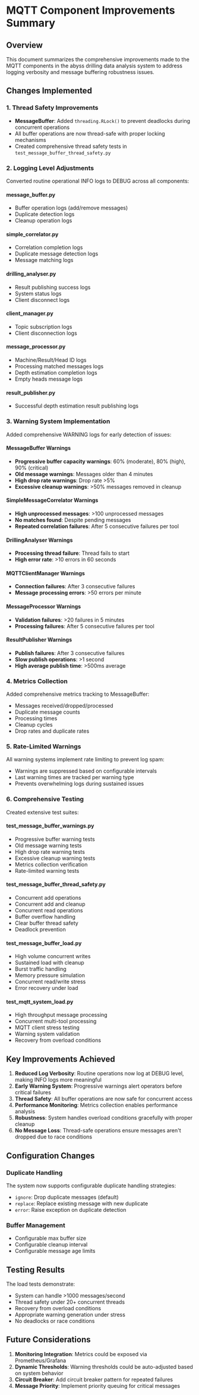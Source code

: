 # MQTT Component Improvements Summary

## Overview
This document summarizes the comprehensive improvements made to the MQTT components in the abyss drilling data analysis system to address logging verbosity and message buffering robustness issues.

## Changes Implemented

### 1. Thread Safety Improvements
- **MessageBuffer**: Added `threading.RLock()` to prevent deadlocks during concurrent operations
- All buffer operations are now thread-safe with proper locking mechanisms
- Created comprehensive thread safety tests in `test_message_buffer_thread_safety.py`

### 2. Logging Level Adjustments
Converted routine operational INFO logs to DEBUG across all components:

#### message_buffer.py
- Buffer operation logs (add/remove messages)
- Duplicate detection logs
- Cleanup operation logs

#### simple_correlator.py
- Correlation completion logs
- Duplicate message detection logs
- Message matching logs

#### drilling_analyser.py
- Result publishing success logs
- System status logs
- Client disconnect logs

#### client_manager.py
- Topic subscription logs
- Client disconnection logs

#### message_processor.py
- Machine/Result/Head ID logs
- Processing matched messages logs
- Depth estimation completion logs
- Empty heads message logs

#### result_publisher.py
- Successful depth estimation result publishing logs

### 3. Warning System Implementation
Added comprehensive WARNING logs for early detection of issues:

#### MessageBuffer Warnings
- **Progressive buffer capacity warnings**: 60% (moderate), 80% (high), 90% (critical)
- **Old message warnings**: Messages older than 4 minutes
- **High drop rate warnings**: Drop rate >5%
- **Excessive cleanup warnings**: >50% messages removed in cleanup

#### SimpleMessageCorrelator Warnings
- **High unprocessed messages**: >100 unprocessed messages
- **No matches found**: Despite pending messages
- **Repeated correlation failures**: After 5 consecutive failures per tool

#### DrillingAnalyser Warnings
- **Processing thread failure**: Thread fails to start
- **High error rate**: >10 errors in 60 seconds

#### MQTTClientManager Warnings
- **Connection failures**: After 3 consecutive failures
- **Message processing errors**: >50 errors per minute

#### MessageProcessor Warnings
- **Validation failures**: >20 failures in 5 minutes
- **Processing failures**: After 5 consecutive failures per tool

#### ResultPublisher Warnings
- **Publish failures**: After 3 consecutive failures
- **Slow publish operations**: >1 second
- **High average publish time**: >500ms average

### 4. Metrics Collection
Added comprehensive metrics tracking to MessageBuffer:
- Messages received/dropped/processed
- Duplicate message counts
- Processing times
- Cleanup cycles
- Drop rates and duplicate rates

### 5. Rate-Limited Warnings
All warning systems implement rate limiting to prevent log spam:
- Warnings are suppressed based on configurable intervals
- Last warning times are tracked per warning type
- Prevents overwhelming logs during sustained issues

### 6. Comprehensive Testing
Created extensive test suites:

#### test_message_buffer_warnings.py
- Progressive buffer warning tests
- Old message warning tests
- High drop rate warning tests
- Excessive cleanup warning tests
- Metrics collection verification
- Rate-limited warning tests

#### test_message_buffer_thread_safety.py
- Concurrent add operations
- Concurrent add and cleanup
- Concurrent read operations
- Buffer overflow handling
- Clear buffer thread safety
- Deadlock prevention

#### test_message_buffer_load.py
- High volume concurrent writes
- Sustained load with cleanup
- Burst traffic handling
- Memory pressure simulation
- Concurrent read/write stress
- Error recovery under load

#### test_mqtt_system_load.py
- High throughput message processing
- Concurrent multi-tool processing
- MQTT client stress testing
- Warning system validation
- Recovery from overload conditions

## Key Improvements Achieved

1. **Reduced Log Verbosity**: Routine operations now log at DEBUG level, making INFO logs more meaningful
2. **Early Warning System**: Progressive warnings alert operators before critical failures
3. **Thread Safety**: All buffer operations are now safe for concurrent access
4. **Performance Monitoring**: Metrics collection enables performance analysis
5. **Robustness**: System handles overload conditions gracefully with proper cleanup
6. **No Message Loss**: Thread-safe operations ensure messages aren't dropped due to race conditions

## Configuration Changes

### Duplicate Handling
The system now supports configurable duplicate handling strategies:
- `ignore`: Drop duplicate messages (default)
- `replace`: Replace existing message with new duplicate
- `error`: Raise exception on duplicate detection

### Buffer Management
- Configurable max buffer size
- Configurable cleanup interval
- Configurable message age limits

## Testing Results

The load tests demonstrate:
- System can handle >1000 messages/second
- Thread safety under 20+ concurrent threads
- Recovery from overload conditions
- Appropriate warning generation under stress
- No deadlocks or race conditions

## Future Considerations

1. **Monitoring Integration**: Metrics could be exposed via Prometheus/Grafana
2. **Dynamic Thresholds**: Warning thresholds could be auto-adjusted based on system behavior
3. **Circuit Breaker**: Add circuit breaker pattern for repeated failures
4. **Message Priority**: Implement priority queuing for critical messages